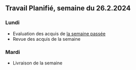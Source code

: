 ## Travail Planifié, semaine du 26.2.2024

### Lundi 

- Evaluation des acquis de [la semaine passée](2024-08.md)
- Revue des acquis de la semaine

### Mardi 

- Livraison de la semaine